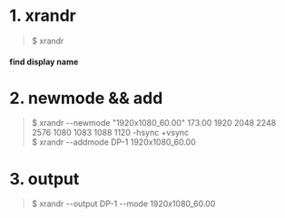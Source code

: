 # 1. xrandr
> $ xrandr
#### find display name

# 2. newmode && add  
> $ xrandr --newmode "1920x1080_60.00"  173.00  1920 2048 2248 2576  1080 1083 1088 1120 -hsync +vsync  
> $ xrandr --addmode DP-1 1920x1080_60.00

# 3. output
> $ xrandr --output DP-1 --mode 1920x1080_60.00
